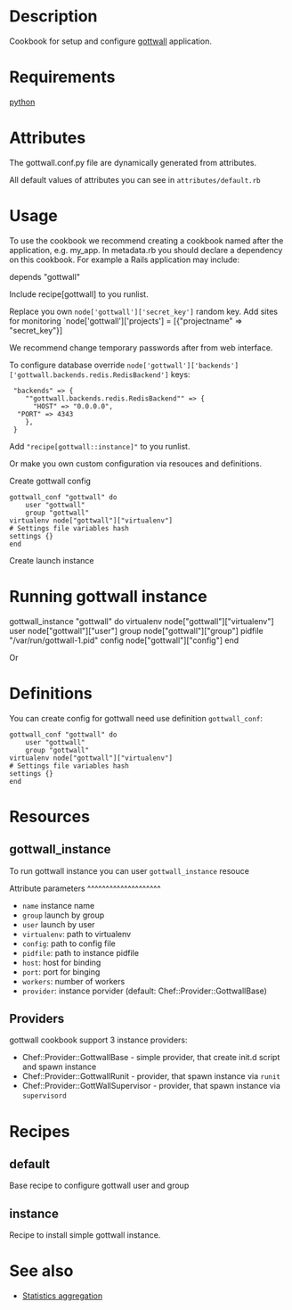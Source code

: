 Description
===========

Cookbook for setup and configure [gottwall](http://github.com/gottwall/gottwall) application.

Requirements
============

[python](https://github.com/opscode-cookbooks/python)

Attributes
==========

The gottwall.conf.py file are dynamically generated from attributes.

All default values of attributes you can see in `attributes/default.rb`


Usage
=====
To use the cookbook we recommend creating a cookbook named after the application, e.g. my_app.
In metadata.rb you should declare a dependency on this cookbook.
 For example a Rails application may include:

depends "gottwall"

Include recipe[gottwall] to you runlist.

Replace you own `node['gottwall']['secret_key']` random key.
Add sites for monitoring `node['gottwall']['projects'] = [{"projectname" => "secret_key"}]

We recommend change temporary passwords after from web interface.

To configure database override ``node['gottwall']['backends']['gottwall.backends.redis.RedisBackend']`` keys:

     "backends" => {
        ""gottwall.backends.redis.RedisBackend"" => {
          "HOST" => "0.0.0.0",
	  "PORT" => 4343
        },
     }

Add ``"recipe[gottwall::instance]"`` to you runlist.

Or make you own custom configuration via resouces and definitions.

Create gottwall config

    gottwall_conf "gottwall" do
        user "gottwall"
        group "gottwall"
	virtualenv node["gottwall"]["virtualenv"]
	# Settings file variables hash
	settings {}
    end

Create launch instance

# Running gottwall instance
  gottwall_instance "gottwall" do
     virtualenv node["gottwall"]["virtualenv"]
     user node["gottwall"]["user"]
     group node["gottwall"]["group"]
     pidfile "/var/run/gottwall-1.pid"
     config node["gottwall"]["config"]
  end

Or

Definitions
===========

You can create config for gottwall need use definition ``gottwall_conf``:

    gottwall_conf "gottwall" do
        user "gottwall"
        group "gottwall"
	virtualenv node["gottwall"]["virtualenv"]
	# Settings file variables hash
	settings {}
    end

Resources
=========

gottwall_instance
-----------------

To run gottwall instance you can user ``gottwall_instance`` resouce

Attribute parameters
^^^^^^^^^^^^^^^^^^^^

- ``name`` instance name
- ``group`` launch by group
- ``user`` launch by user
- ``virtualenv``: path to virtualenv
- ``config``: path to config file
- ``pidfile``: path to instance pidfile
- ``host``: host for binding
- ``port``: port for binging
- ``workers``: number of workers
- ``provider``: instance porvider (default: Chef::Provider::GottwallBase)

Providers
---------

gottwall cookbook support 3 instance providers:

- Chef::Provider::GottwallBase - simple provider, that create init.d script and spawn instance
- Chef::Provider::GottwallRunit - provider, that spawn instance via ``runit``
- Chef::Provider::GottWallSupervisor - provider, that spawn instance via ``supervisord``



Recipes
=======

default
-------

Base recipe to configure gottwall user and group

instance
--------

Recipe to install simple gottwall instance.


See also
========

- [Statistics aggregation](https://github.com/gottwall/)